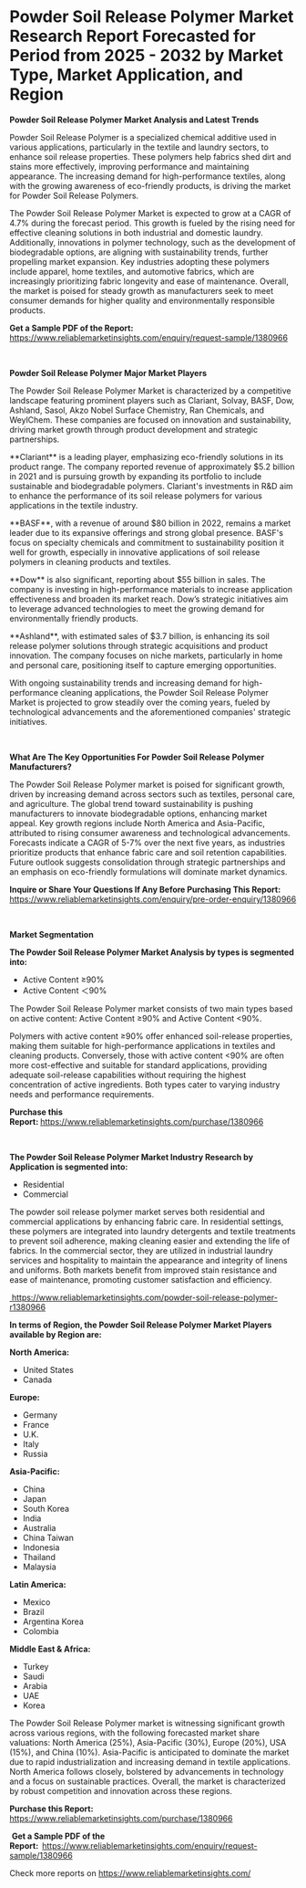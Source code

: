 <p><h1>Powder Soil Release Polymer Market Research Report Forecasted for Period from 2025 -  2032 by Market Type, Market Application, and Region</h1></p><p><strong>Powder Soil Release Polymer Market Analysis and Latest Trends</strong></p>
<p><p>Powder Soil Release Polymer is a specialized chemical additive used in various applications, particularly in the textile and laundry sectors, to enhance soil release properties. These polymers help fabrics shed dirt and stains more effectively, improving performance and maintaining appearance. The increasing demand for high-performance textiles, along with the growing awareness of eco-friendly products, is driving the market for Powder Soil Release Polymers.</p><p>The Powder Soil Release Polymer Market is expected to grow at a CAGR of 4.7% during the forecast period. This growth is fueled by the rising need for effective cleaning solutions in both industrial and domestic laundry. Additionally, innovations in polymer technology, such as the development of biodegradable options, are aligning with sustainability trends, further propelling market expansion. Key industries adopting these polymers include apparel, home textiles, and automotive fabrics, which are increasingly prioritizing fabric longevity and ease of maintenance. Overall, the market is poised for steady growth as manufacturers seek to meet consumer demands for higher quality and environmentally responsible products.</p></p>
<p><strong>Get a Sample PDF of the Report:&nbsp;</strong> <a href="https://www.reliablemarketinsights.com/enquiry/request-sample/1380966?utm_campaign=1938&utm_medium=2&utm_source=Github&utm_content=ia&utm_term=01022025&utm_id=powder-soil-release-polymer">https://www.reliablemarketinsights.com/enquiry/request-sample/1380966</a></p>
<p>&nbsp;</p>
<p><strong>Powder Soil Release Polymer Major Market Players</strong></p>
<p><p>The Powder Soil Release Polymer Market is characterized by a competitive landscape featuring prominent players such as Clariant, Solvay, BASF, Dow, Ashland, Sasol, Akzo Nobel Surface Chemistry, Ran Chemicals, and WeylChem. These companies are focused on innovation and sustainability, driving market growth through product development and strategic partnerships.</p><p>**Clariant** is a leading player, emphasizing eco-friendly solutions in its product range. The company reported revenue of approximately $5.2 billion in 2021 and is pursuing growth by expanding its portfolio to include sustainable and biodegradable polymers. Clariant's investments in R&D aim to enhance the performance of its soil release polymers for various applications in the textile industry.</p><p>**BASF**, with a revenue of around $80 billion in 2022, remains a market leader due to its expansive offerings and strong global presence. BASF's focus on specialty chemicals and commitment to sustainability position it well for growth, especially in innovative applications of soil release polymers in cleaning products and textiles.</p><p>**Dow** is also significant, reporting about $55 billion in sales. The company is investing in high-performance materials to increase application effectiveness and broaden its market reach. Dow’s strategic initiatives aim to leverage advanced technologies to meet the growing demand for environmentally friendly products.</p><p>**Ashland**, with estimated sales of $3.7 billion, is enhancing its soil release polymer solutions through strategic acquisitions and product innovation. The company focuses on niche markets, particularly in home and personal care, positioning itself to capture emerging opportunities.</p><p>With ongoing sustainability trends and increasing demand for high-performance cleaning applications, the Powder Soil Release Polymer Market is projected to grow steadily over the coming years, fueled by technological advancements and the aforementioned companies' strategic initiatives.</p></p>
<p>&nbsp;</p>
<p><strong>What Are The Key Opportunities For Powder Soil Release Polymer Manufacturers?</strong></p>
<p><p>The Powder Soil Release Polymer market is poised for significant growth, driven by increasing demand across sectors such as textiles, personal care, and agriculture. The global trend toward sustainability is pushing manufacturers to innovate biodegradable options, enhancing market appeal. Key growth regions include North America and Asia-Pacific, attributed to rising consumer awareness and technological advancements. Forecasts indicate a CAGR of 5-7% over the next five years, as industries prioritize products that enhance fabric care and soil retention capabilities. Future outlook suggests consolidation through strategic partnerships and an emphasis on eco-friendly formulations will dominate market dynamics.</p></p>
<p><strong>Inquire or Share Your Questions If Any Before Purchasing This Report:</strong> <a href="https://www.reliablemarketinsights.com/enquiry/pre-order-enquiry/1380966?utm_campaign=1938&utm_medium=2&utm_source=Github&utm_content=ia&utm_term=01022025&utm_id=powder-soil-release-polymer">https://www.reliablemarketinsights.com/enquiry/pre-order-enquiry/1380966</a></p>
<p>&nbsp;</p>
<p><strong>Market Segmentation</strong></p>
<p><strong>The Powder Soil Release Polymer Market Analysis by types is segmented into:</strong></p>
<p><ul><li>Active Content ≥90%</li><li>Active Content ＜90%</li></ul></p>
<p><p>The Powder Soil Release Polymer market consists of two main types based on active content: Active Content ≥90% and Active Content <90%. </p><p>Polymers with active content ≥90% offer enhanced soil-release properties, making them suitable for high-performance applications in textiles and cleaning products. Conversely, those with active content <90% are often more cost-effective and suitable for standard applications, providing adequate soil-release capabilities without requiring the highest concentration of active ingredients. Both types cater to varying industry needs and performance requirements.</p></p>
<p><strong>Purchase this Report:&nbsp;</strong><a href="https://www.reliablemarketinsights.com/purchase/1380966?utm_campaign=1938&utm_medium=2&utm_source=Github&utm_content=ia&utm_term=01022025&utm_id=powder-soil-release-polymer">https://www.reliablemarketinsights.com/purchase/1380966</a></p>
<p>&nbsp;</p>
<p><strong>The Powder Soil Release Polymer Market Industry Research by Application is segmented into:</strong></p>
<p><ul><li>Residential</li><li>Commercial</li></ul></p>
<p><p>The powder soil release polymer market serves both residential and commercial applications by enhancing fabric care. In residential settings, these polymers are integrated into laundry detergents and textile treatments to prevent soil adherence, making cleaning easier and extending the life of fabrics. In the commercial sector, they are utilized in industrial laundry services and hospitality to maintain the appearance and integrity of linens and uniforms. Both markets benefit from improved stain resistance and ease of maintenance, promoting customer satisfaction and efficiency.</p></p>
<p><a href="https://www.reliablemarketinsights.com/powder-soil-release-polymer-r1380966?utm_campaign=1938&utm_medium=2&utm_source=Github&utm_content=ia&utm_term=01022025&utm_id=powder-soil-release-polymer">&nbsp;https://www.reliablemarketinsights.com/powder-soil-release-polymer-r1380966</a></p>
<p><strong>In terms of Region, the Powder Soil Release Polymer Market Players available by Region are:</strong></p>
<p>
    <p> <strong> North America: </strong>
        <ul>
            <li>United States</li>
            <li>Canada</li>
        </ul>
        </p> 
    <p> <strong> Europe: </strong>
        <ul>
            <li>Germany</li>
            <li>France</li>
            <li>U.K.</li>
            <li>Italy</li>
            <li>Russia</li>
        </ul>
        </p> 
    <p> <strong> Asia-Pacific: </strong>
        <ul>
            <li>China</li>
            <li>Japan</li>
            <li>South Korea</li>
            <li>India</li>
            <li>Australia</li>
            <li>China Taiwan</li>
            <li>Indonesia</li>
            <li>Thailand</li>
            <li>Malaysia</li>
        </ul>
        </p> 
    <p> <strong> Latin America: </strong>
        <ul>
            <li>Mexico</li>
            <li>Brazil</li>
            <li>Argentina Korea</li>
            <li>Colombia</li>
        </ul>
        </p> 
    <p> <strong> Middle East & Africa: </strong>
        <ul>
            <li>Turkey</li>
            <li>Saudi</li>
            <li>Arabia</li>
            <li>UAE</li>
            <li>Korea</li>
        </ul>
    </p>
    </p>
<p><p>The Powder Soil Release Polymer market is witnessing significant growth across various regions, with the following forecasted market share valuations: North America (25%), Asia-Pacific (30%), Europe (20%), USA (15%), and China (10%). Asia-Pacific is anticipated to dominate the market due to rapid industrialization and increasing demand in textile applications. North America follows closely, bolstered by advancements in technology and a focus on sustainable practices. Overall, the market is characterized by robust competition and innovation across these regions.</p></p>
<p><strong>Purchase this Report: </strong><a href="https://www.reliablemarketinsights.com/purchase/1380966?utm_campaign=1938&utm_medium=2&utm_source=Github&utm_content=ia&utm_term=01022025&utm_id=powder-soil-release-polymer">https://www.reliablemarketinsights.com/purchase/1380966</a></p>
<p>&nbsp;<strong>Get a Sample PDF of the Report:&nbsp;&nbsp;</strong><a href="https://www.reliablemarketinsights.com/enquiry/request-sample/1380966?utm_campaign=1938&utm_medium=2&utm_source=Github&utm_content=ia&utm_term=01022025&utm_id=powder-soil-release-polymer">https://www.reliablemarketinsights.com/enquiry/request-sample/1380966</a></p>
<p><strong></strong></p>
<p>Check more reports on <a href="https://www.reliablemarketinsights.com/?utm_campaign=1938&utm_medium=2&utm_source=Github&utm_content=ia&utm_term=01022025&utm_id=powder-soil-release-polymer">https://www.reliablemarketinsights.com/</a></p>